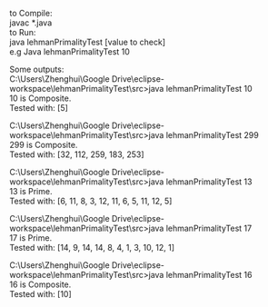 to Compile:<br>
javac *.java<br>
to Run:<br>
java lehmanPrimalityTest [value to check] <br>
e.g Java lehmanPrimalityTest 10 <br>

Some outputs:<br>
C:\Users\Zhenghui\Google Drive\eclipse-workspace\lehmanPrimalityTest\src>java lehmanPrimalityTest 10<br>
10 is Composite.<br>
Tested with: [5]<br>

C:\Users\Zhenghui\Google Drive\eclipse-workspace\lehmanPrimalityTest\src>java lehmanPrimalityTest 299<br>
299 is Composite.<br>
Tested with: [32, 112, 259, 183, 253]<br>

C:\Users\Zhenghui\Google Drive\eclipse-workspace\lehmanPrimalityTest\src>java lehmanPrimalityTest 13<br>
13 is Prime.<br>
Tested with: [6, 11, 8, 3, 12, 11, 6, 5, 11, 12, 5]<br>

C:\Users\Zhenghui\Google Drive\eclipse-workspace\lehmanPrimalityTest\src>java lehmanPrimalityTest 17<br>
17 is Prime.<br>
Tested with: [14, 9, 14, 14, 8, 4, 1, 3, 10, 12, 1]<br>

C:\Users\Zhenghui\Google Drive\eclipse-workspace\lehmanPrimalityTest\src>java lehmanPrimalityTest 16<br>
16 is Composite.<br>
Tested with: [10]<br>
